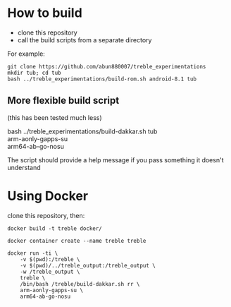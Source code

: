 # How to build

* clone this repository
* call the build scripts from a separate directory

For example:

    git clone https://github.com/abun880007/treble_experimentations
    mkdir tub; cd tub
    bash ../treble_experimentations/build-rom.sh android-8.1 tub

## More flexible build script

(this has been tested much less)

  bash ../treble_experimentations/build-dakkar.sh tub \
    arm-aonly-gapps-su \
    arm64-ab-go-nosu

The script should provide a help message if you pass something it
doesn't understand

# Using Docker

clone this repository, then:

    docker build -t treble docker/
    
    docker container create --name treble treble
    
    docker run -ti \
        -v $(pwd):/treble \
        -v $(pwd)/../treble_output:/treble_output \
        -w /treble_output \
        treble \
        /bin/bash /treble/build-dakkar.sh rr \
        arm-aonly-gapps-su \
        arm64-ab-go-nosu

